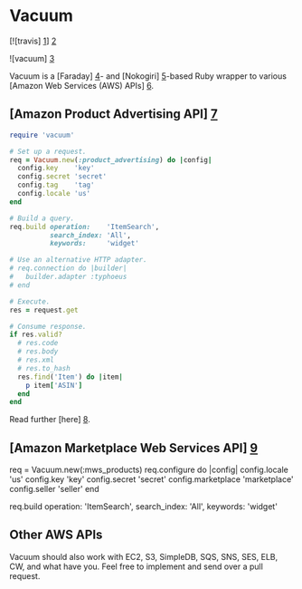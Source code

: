 # Vacuum

[![travis] [1]] [2]

![vacuum] [3]

Vacuum is a [Faraday] [4]- and [Nokogiri] [5]-based Ruby wrapper to various
[Amazon Web Services (AWS) APIs] [6].

## [Amazon Product Advertising API] [7]

```ruby
require 'vacuum'

# Set up a request.
req = Vacuum.new(:product_advertising) do |config|
  config.key    'key'
  config.secret 'secret'
  config.tag    'tag'
  config.locale 'us'
end

# Build a query.
req.build operation:    'ItemSearch',
          search_index: 'All',
          keywords:     'widget'

# Use an alternative HTTP adapter.
# req.connection do |builder|
#   builder.adapter :typhoeus
# end

# Execute.
res = request.get

# Consume response.
if res.valid?
  # res.code
  # res.body
  # res.xml
  # res.to_hash
  res.find('Item') do |item|
    p item['ASIN']
  end
end
```

Read further [here] [8].

## [Amazon Marketplace Web Services API] [9]

req = Vacuum.new(:mws_products)
req.configure do |config|
  config.locale      'us'
  config.key         'key'
  config.secret      'secret'
  config.marketplace 'marketplace'
  config.seller      'seller'
end

req.build operation:    'ItemSearch',
          search_index: 'All',
          keywords:     'widget'

## Other AWS APIs

Vacuum should also work with EC2, S3, SimpleDB, SQS, SNS, SES, ELB, CW,
and what have you. Feel free to implement and send over a pull request.

[1]: https://secure.travis-ci.org/hakanensari/vacuum.png
[2]: http://travis-ci.org/hakanensari/vacuum
[3]: http://f.cl.ly/items/2k2X0e2u0G3k1c260D2u/vacuum.png
[4]: https://github.com/technoweenie/faraday
[5]: https://nokogiri/
[6]: http://aws.amazon.com/
[7]: https://affiliate-program.amazon.co.uk/gp/advertising/api/detail/main.html
[8]: https://github.com/hakanensari/vacuum/blob/master/examples/product_advertising/
[9]: https://developer.amazonservices.com/gp/mws/docs.html
